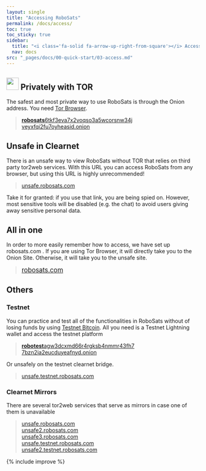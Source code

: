 ```yaml
---
layout: single
title: "Accessing RoboSats"
permalink: /docs/access/
toc: true
toc_sticky: true
sidebar:
  title: "<i class='fa-solid fa-arrow-up-right-from-square'></i> Access"
  nav: docs
src: "_pages/docs/00-quick-start/03-access.md"
--- 
```


## <img style='width:32px;height:32px' src='/assets/vector/tor.svg'/> Privately with TOR
The safest and most private way to use RoboSats is through the Onion address. You need [Tor Browser](/docs/tor/).

> [<b>robosats</b>6tkf3eva7x2voqso3a5wcorsnw34j<br/>veyxfqi2fu7oyheasid.onion](http://robosats6tkf3eva7x2voqso3a5wcorsnw34jveyxfqi2fu7oyheasid.onion/)


## <i class="fa-solid fa-window-maximize"></i> Unsafe in Clearnet
There is an unsafe way to view RoboSats without TOR that relies on third party tor2web services. With this URL you can access RoboSats from any browser, but using this URL is highly unrecommended!

> [unsafe.robosats.com](https://unsafe.robosats.com)

Take it for granted: if you use that link, you are being spied on. However, most sensitive tools will be disabled (e.g. the chat) to avoid users giving away sensitive personal data.

## <i class="fa-solid fa-person-dots-from-line"></i> All in one

In order to more easily remember how to access, we have set up robosats.com . If you are using Tor Browser, it will directly take you to the Onion Site. Otherwise, it will take you to the unsafe site.

> [<span style="font-size:larger;">robosats.com</span>](https://robosats.com)


## Others
### Testnet
You can practice and test all of the functionalities in RoboSats without of losing funds by using [Testnet Bitcoin](https://en.bitcoin.it/wiki/Testnet). All you need is a Testnet Lightning wallet and access the testnet platform

> [<b>robotest</b>agw3dcxmd66r4rgksb4nmmr43fh7<br/>7bzn2ia2eucduyeafnyd.onion](http://robotestagw3dcxmd66r4rgksb4nmmr43fh77bzn2ia2eucduyeafnyd.onion/)

Or unsafely on the testnet clearnet bridge.

> [unsafe.testnet.robosats.com](http://unsafe.testnet.robosats.com)

### Clearnet Mirrors
There are several tor2web services that serve as mirrors in case one of them is unavailable

> [unsafe.robosats.com](https://unsafe.robosats.com/) <br/>
> [unsafe2.robosats.com](https://unsafe2.robosats.com/) <br/>
> [unsafe3.robosats.com](https://unsafe3.robosats.com/) <br/>
> [unsafe.testnet.robosats.com](http://unsafe.testnet.robosats.com/) <br/>
> [unsafe2.testnet.robosats.com](http://unsafe2.testnet.robosats.com/) 

{% include improve %}
